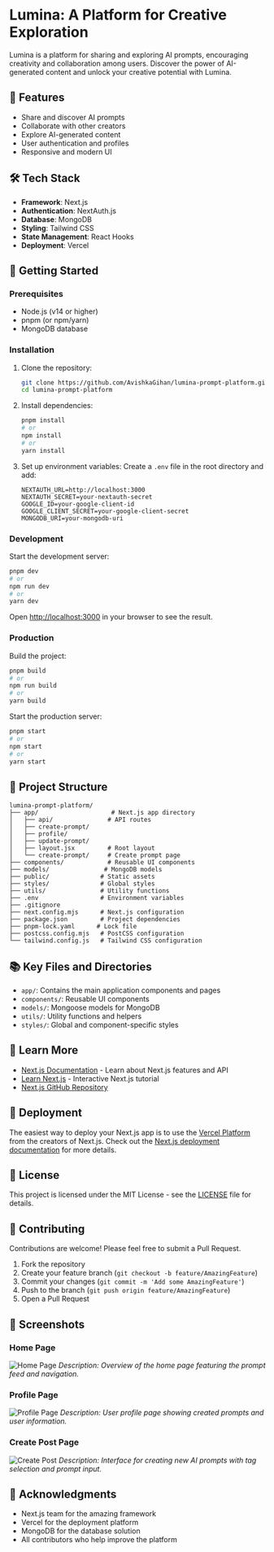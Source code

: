 # Lumina: A Platform for Creative Exploration

Lumina is a platform for sharing and exploring AI prompts, encouraging creativity and collaboration among users. Discover the power of AI-generated content and unlock your creative potential with Lumina.

## 🚀 Features

- Share and discover AI prompts
- Collaborate with other creators
- Explore AI-generated content
- User authentication and profiles
- Responsive and modern UI

## 🛠️ Tech Stack

- **Framework**: Next.js
- **Authentication**: NextAuth.js
- **Database**: MongoDB
- **Styling**: Tailwind CSS
- **State Management**: React Hooks
- **Deployment**: Vercel

## 🏁 Getting Started

### Prerequisites

- Node.js (v14 or higher)
- pnpm (or npm/yarn)
- MongoDB database

### Installation

1. Clone the repository:

   ```bash
   git clone https://github.com/AvishkaGihan/lumina-prompt-platform.git
   cd lumina-prompt-platform
   ```

2. Install dependencies:

   ```bash
   pnpm install
   # or
   npm install
   # or
   yarn install
   ```

3. Set up environment variables:
   Create a `.env` file in the root directory and add:
   ```env
   NEXTAUTH_URL=http://localhost:3000
   NEXTAUTH_SECRET=your-nextauth-secret
   GOOGLE_ID=your-google-client-id
   GOOGLE_CLIENT_SECRET=your-google-client-secret
   MONGODB_URI=your-mongodb-uri
   ```

### Development

Start the development server:

```bash
pnpm dev
# or
npm run dev
# or
yarn dev
```

Open [http://localhost:3000](http://localhost:3000) in your browser to see the result.

### Production

Build the project:

```bash
pnpm build
# or
npm run build
# or
yarn build
```

Start the production server:

```bash
pnpm start
# or
npm start
# or
yarn start
```

## 📁 Project Structure

```
lumina-prompt-platform/
├── app/                    # Next.js app directory
│   ├── api/               # API routes
│   ├── create-prompt/
│   ├── profile/
│   ├── update-prompt/
│   ├── layout.jsx         # Root layout
│   └── create-prompt/     # Create prompt page
├── components/            # Reusable UI components
├── models/               # MongoDB models
├── public/              # Static assets
├── styles/              # Global styles
├── utils/               # Utility functions
├── .env                 # Environment variables
├── .gitignore
├── next.config.mjs      # Next.js configuration
├── package.json         # Project dependencies
├── pnpm-lock.yaml      # Lock file
├── postcss.config.mjs   # PostCSS configuration
└── tailwind.config.js   # Tailwind CSS configuration
```

## 📚 Key Files and Directories

- `app/`: Contains the main application components and pages
- `components/`: Reusable UI components
- `models/`: Mongoose models for MongoDB
- `utils/`: Utility functions and helpers
- `styles/`: Global and component-specific styles

## 📖 Learn More

- [Next.js Documentation](https://nextjs.org/docs) - Learn about Next.js features and API
- [Learn Next.js](https://nextjs.org/learn) - Interactive Next.js tutorial
- [Next.js GitHub Repository](https://github.com/vercel/next.js)

## 🚀 Deployment

The easiest way to deploy your Next.js app is to use the [Vercel Platform](https://vercel.com/new) from the creators of Next.js. Check out the [Next.js deployment documentation](https://nextjs.org/docs/deployment) for more details.

## 📝 License

This project is licensed under the MIT License - see the [LICENSE](LICENSE) file for details.

## 👥 Contributing

Contributions are welcome! Please feel free to submit a Pull Request.

1. Fork the repository
2. Create your feature branch (`git checkout -b feature/AmazingFeature`)
3. Commit your changes (`git commit -m 'Add some AmazingFeature'`)
4. Push to the branch (`git push origin feature/AmazingFeature`)
5. Open a Pull Request

## 📸 Screenshots

### Home Page

![Home Page](./public/screenshots/home.png)
_Description: Overview of the home page featuring the prompt feed and navigation._

### Profile Page

![Profile Page](./public/screenshots/profile.png)
_Description: User profile page showing created prompts and user information._

### Create Post Page

![Create Post](./public/screenshots/create-post.png)
_Description: Interface for creating new AI prompts with tag selection and prompt input._

## 🎉 Acknowledgments

- Next.js team for the amazing framework
- Vercel for the deployment platform
- MongoDB for the database solution
- All contributors who help improve the platform
